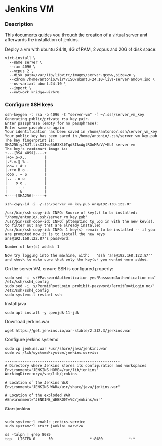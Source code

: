 
# Jenkins VM 

### Description
This documents guides you through the creation of a virtual server and afterwards the installation of jenkins.

Deploy a vm with ubuntu 24.10, 4G of RAM, 2 vcpus and 20G of disk space:

```shell
virt-install \
  --name server \
  --ram 4096 \
  --vcpus 2 \
  --disk path=/var/lib/libvirt/images/server.qcow2,size=20 \
  --cdrom /home/antonio/virt/ISO/ubuntu-24.10-live-server-amd64.iso \
  --os-variant ubuntu24.10 \
  --import \
  --network bridge=virbr0
```


### Configure SSH keys

```shell
ssh-keygen -t rsa -b 4096 -C "server-vm" -f ~/.ssh/server_vm_key
Generating public/private rsa key pair.
Enter passphrase (empty for no passphrase): 
Enter same passphrase again: 
Your identification has been saved in /home/antonio/.ssh/server_vm_key
Your public key has been saved in /home/antonio/.ssh/server_vm_key.pub
The key fingerprint is:
SHA256:yJRJTltisX3Iwq6AB3XlQTqdSIkuWglRGnM7aV/+KL0 server-vm
The key's randomart image is:
+---[RSA 4096]----+
|+o+.o+X..        |
|.*.=.@ % .       |
|oo=.+ # + .      |
|.++o B o .       |
|ooo . = S        |
|.. . o o         |
|    o o .        |
|     . .         |
|      E          |
+----[SHA256]-----+
```

```shell
ssh-copy-id -i ~/.ssh/server_vm_key.pub ans@192.168.122.87

/usr/bin/ssh-copy-id: INFO: Source of key(s) to be installed: "/home/antonio/.ssh/server_vm_key.pub"
/usr/bin/ssh-copy-id: INFO: attempting to log in with the new key(s), to filter out any that are already installed
/usr/bin/ssh-copy-id: INFO: 1 key(s) remain to be installed -- if you are prompted now it is to install the new keys
ans@192.168.122.87's password: 

Number of key(s) added: 1

Now try logging into the machine, with:   "ssh 'ans@192.168.122.87'"
and check to make sure that only the key(s) you wanted were added.
```

On the server VM, ensure SSH is configured properly:
```shell
sudo sed -i 's/#PasswordAuthentication yes/PasswordAuthentication no/' /etc/ssh/sshd_config
sudo sed -i 's/PermitRootLogin prohibit-password/PermitRootLogin no/' /etc/ssh/sshd_config
sudo systemctl restart ssh
```

Install java

```shell
sudo apt install -y openjdk-11-jdk
```


Download jenkins.war

```shell
wget https://get.jenkins.io/war-stable/2.332.3/jenkins.war
```

Configure jenkins systemd

```shell
sudo cp jenkins.war /usr/share/java/jenkins.war 
sudo vi /lib/systemd/system/jenkins.service

-----------------------------------------------------
# Directory where Jenkins stores its configuration and workspaces
Environment="JENKINS_HOME=/var/lib/jenkins"
WorkingDirectory=/var/lib/jenkins

# Location of the Jenkins WAR
Environment="JENKINS_WAR=/usr/share/java/jenkins.war"

# Location of the exploded WAR
#Environment="JENKINS_WEBROOT=%C/jenkins/war"
```

Start jenkins

```shell

sudo systemctl enable jenkins.service
sudo systemctl start jenkins.service

ss -tulpn | grep 8080
tcp   LISTEN 0      50                 *:8080            *:* 
```